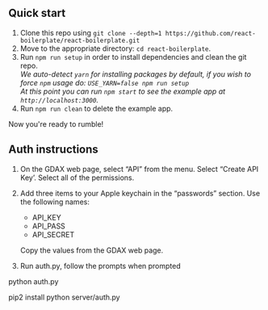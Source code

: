 
## Quick start

1. Clone this repo using `git clone --depth=1 https://github.com/react-boilerplate/react-boilerplate.git`
2. Move to the appropriate directory: `cd react-boilerplate`.<br />
3. Run `npm run setup` in order to install dependencies and clean the git repo.<br />
   *We auto-detect `yarn` for installing packages by default, if you wish to force `npm` usage do: `USE_YARN=false npm run setup`*<br />
   *At this point you can run `npm start` to see the example app at `http://localhost:3000`.*
4. Run `npm run clean` to delete the example app.

Now you're ready to rumble!

##  Auth instructions 

1.  On the GDAX web page, select “API” from the menu.  Select “Create API Key’.  Select all of the permissions.
2.  Add three items to your Apple keychain in the “passwords” section.
       Use the following names:

       * API_KEY
       * API_PASS
       * API_SECRET

       Copy the values from the GDAX web page. 
3.  Run auth.py, follow the prompts when prompted

python auth.py

pip2 install
python server/auth.py

